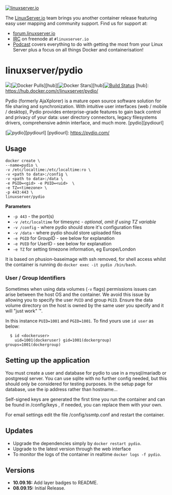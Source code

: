 [linuxserverurl]: https://linuxserver.io
[forumurl]: https://forum.linuxserver.io
[ircurl]: https://www.linuxserver.io/index.php/irc/
[podcasturl]: https://www.linuxserver.io/index.php/category/podcast/

[![linuxserver.io](https://raw.githubusercontent.com/linuxserver/docker-templates/master/linuxserver.io/img/linuxserver_medium.png)][linuxserverurl]

The [LinuxServer.io][linuxserverurl] team brings you another container release featuring easy user mapping and community support. Find us for support at:
* [forum.linuxserver.io][forumurl]
* [IRC][ircurl] on freenode at `#linuxserver.io`
* [Podcast][podcasturl] covers everything to do with getting the most from your Linux Server plus a focus on all things Docker and containerisation!

# linuxserver/pydio
[![](https://images.microbadger.com/badges/image/linuxserver/pydio.svg)](http://microbadger.com/images/linuxserver/pydio "Get your own image badge on microbadger.com")[![Docker Pulls](https://img.shields.io/docker/pulls/linuxserver/pydio.svg)][hub][![Docker Stars](https://img.shields.io/docker/stars/linuxserver/pydio.svg)][hub][![Build Status](http://jenkins.linuxserver.io:8080/buildStatus/icon?job=Dockers/LinuxServer.io/linuxserver-pydio)](http://jenkins.linuxserver.io:8080/job/Dockers/job/LinuxServer.io/job/linuxserver-pydio/)
[hub]: https://hub.docker.com/r/linuxserver/pydio/

Pydio (formerly AjaXplorer) is a mature open source software solution for file sharing and synchronization. With intuitive user interfaces (web / mobile / desktop), Pydio provides enterprise-grade features to gain back control and privacy of your data: user directory connectors, legacy filesystems drivers, comprehensive admin interface, and much more. [pydio][pydiourl]


[![pydio](https://raw.githubusercontent.com/linuxserver/docker-templates/master/linuxserver.io/img/pydio-banner.png)][pydiourl]
[pydiourl]: https://pydio.com/

## Usage

```
docker create \
--name=pydio \
-v /etc/localtime:/etc/localtime:ro \
-v <path to data>:/config \
-v <path to data>:/data \
-e PGID=<gid> -e PUID=<uid>  \
-e TZ=<timezone> \
-p 443:443 \
linuxserver/pydio
```

**Parameters**

* `-p 443` - the port(s)
* `-v /etc/localtime` for timesync - *optional*, *omit if using TZ variable*
* `-v /config` - where pydio should store it's configuration files
* `-v /data` - where pydio should store uploaded files
* `-e PGID` for GroupID - see below for explanation
* `-e PUID` for UserID - see below for explanation
* `-e TZ` for setting timezone information, eg Europe/London

It is based on phusion-baseimage with ssh removed, for shell access whilst the container is running do `docker exec -it pydio /bin/bash`.

### User / Group Identifiers

Sometimes when using data volumes (`-v` flags) permissions issues can arise between the host OS and the container. We avoid this issue by allowing you to specify the user `PUID` and group `PGID`. Ensure the data volume directory on the host is owned by the same user you specify and it will "just work" ™.

In this instance `PUID=1001` and `PGID=1001`. To find yours use `id user` as below:

```
  $ id <dockeruser>
    uid=1001(dockeruser) gid=1001(dockergroup) groups=1001(dockergroup)
```

## Setting up the application 

You must create a user and database for pydio to use in a mysql/mariadb or postgresql server. You can use sqlite with no further config needed, but this should only be considered for testing purposes.
In the setup page for database, use the ip address rather than hostname...

Self-signed keys are generated the first time you run the container and can be found in /config/keys , if needed, you can replace them with your own.

For email settings edit the file /config/ssmtp.conf and restart the container.


## Updates
* Upgrade the dependencies simply by `docker restart pydio`.
* Upgrade to the latest version through the web interface
* To monitor the logs of the container in realtime `docker logs -f pydio`.

## Versions

+ **10.09.16:** Add layer badges to README. 
+ **08.09.15:** Initial Release. 
